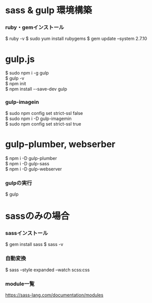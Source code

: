 # sass & gulp 環境構築
### ruby・gemインストール
$ ruby -v
$ sudo yum install rubygems
$ gem update –system 2.7.10


# gulp.js
$ sudo npm i -g gulp<br>
$ gulp -v<br>
$ npm init<br>
$ npm install --save-dev gulp

### gulp-imagein
$ sudo npm config set strict-ssl false<br>
$ sudo npm i -D gulp-imagemin<br>
$ sudo npm config set strict-ssl true

# gulp-plumber, webserber
$ npm i -D gulp-plumber<br>
$ npm i -D gulp-sass<br>
$ npm i -D gulp-webserver

### gulpの実行
$ gulp


# sassのみの場合
### sassインストール
$ gem install sass
$ sass -v

### 自動変換
$ sass –style expanded –watch scss:css

### module一覧
https://sass-lang.com/documentation/modules
